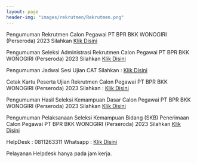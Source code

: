 ```yaml
---
layout: page
header-img: "images/rekrutmen/Rekrutmen.png"
---
```

Pengumuman Rekrutmen Calon Pegawai PT BPR BKK WONOGIRI (Perseroda) 2023 Silahkan 
<a href="/rekrutmen/Pengumuman/PENGUMUMAN REKRUTMEN PEGAWAI 2023.pdf" class="buynow btn btn-inverse btn-inverse-primary">Klik Disini</a>
<div class="btn--wrapper">

Pengumuman Seleksi Administrasi Rekrutmen Calon Pegawai PT BPR BKK WONOGIRI (Perseroda) 2023 Silahkan 
<a href="/rekrutmen/Pengumuman/PENGUMUMAN SELEKSI ADMINISTRASI.pdf" class="buynow btn btn-inverse btn-inverse-primary">Klik Disini</a>
<div class="btn--wrapper">

Pengumuman Jadwal Sesi Ujian CAT Silahkan :
<a href="/rekrutmen/Pengumuman/PENGUMUMAN SESI UJIAN CAT.pdf" class="buynow btn btn-inverse btn-inverse-primary">Klik Disini</a>
<div class="btn--wrapper">

Cetak Kartu Peserta Ujian Rekrutmen Calon Pegawai PT BPR BKK WONOGIRI (Perseroda) 2023 Silahkan : <a href="https://bkkwonogiri.com" class="buynow btn btn-inverse btn-inverse-primary">Klik Disini</a>
<div class="btn--wrapper">

Pengumuman Hasil Seleksi Kemampuan Dasar Calon Pegawai PT BPR BKK WONOGIRI (Perseroda) 2023</a> Silahkan 
<a href="/rekrutmen/Pengumuman/PENGUMUMAN_HASIL_SELEKSI_KEMAMPUAN_DASAR_CALON_PEGAWAI.pdf" class="buynow btn btn-inverse btn-inverse-primary">Klik Disini</a>
<div class="btn--wrapper">

Pengumuman Pelaksanaan Seleksi Kemampuan Bidang (SKB) Penerimaan Calon Pegawai PT BPR BKK WONOGIRI (Perseroda) 2023 Silahkan 
<a href="/rekrutmen/Pengumuman/PENGUMUMAN_PELAKSANAAN_SELEKSI_KEMAMPUAN_BIDANG_PENERIMAAN_CALON_PEGAWAI.pdf" class="buynow btn btn-inverse btn-inverse-primary">Klik Disini</a>
<div class="btn--wrapper">

HelpDesk : 0811263311
Whatsapp : <a href="https://wa.link/3ojs9z" class="buynow btn btn-inverse btn-inverse-primary">Klik Disini</a>
<div class="btn--wrapper">

Pelayanan Helpdesk hanya pada jam kerja.


